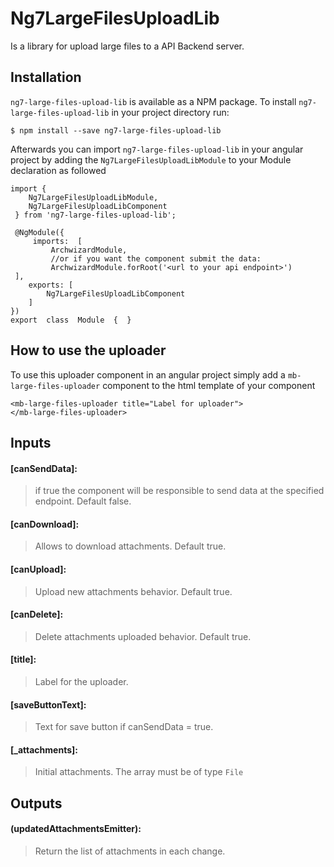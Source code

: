 # Ng7LargeFilesUploadLib
Is a library for upload large files to a API Backend server.


## Installation

`ng7-large-files-upload-lib` is available as a NPM package. To install `ng7-large-files-upload-lib` in your project directory run:

    $ npm install --save ng7-large-files-upload-lib
Afterwards you can import `ng7-large-files-upload-lib` in your angular project by adding the `Ng7LargeFilesUploadLibModule` to your Module declaration as followed

    import { 
	    Ng7LargeFilesUploadLibModule,
	    Ng7LargeFilesUploadLibComponent
	 } from 'ng7-large-files-upload-lib';
    
     @NgModule({
	     imports:  [
		     ArchwizardModule,
		     //or if you want the component submit the data:
		     ArchwizardModule.forRoot('<url to your api endpoint>')
     ],
	    exports: [
			Ng7LargeFilesUploadLibComponent
		]    
	})
	export  class  Module  {  }

## How to use the uploader

To use this uploader component in an angular project simply add a `mb-large-files-uploader` component to the html template of your component

    <mb-large-files-uploader title="Label for uploader">
    </mb-large-files-uploader>

## Inputs
  
#### [canSendData]:
> if true the component will be responsible to send data at the specified endpoint. Default false.

#### [canDownload]:
> Allows to download attachments. Default true.

#### [canUpload]:
> Upload new attachments behavior. Default true.

#### [canDelete]:
> Delete attachments uploaded behavior. Default true.

#### [title]:
> Label for the uploader.

#### [saveButtonText]:
> Text for save button if canSendData = true.

#### [_attachments]:
> Initial attachments. The array must be of type `File` 

## Outputs
#### (updatedAttachmentsEmitter):
> Return the list of attachments in each change.
